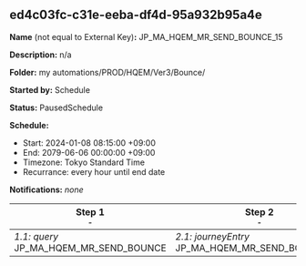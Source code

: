 ## ed4c03fc-c31e-eeba-df4d-95a932b95a4e

**Name** (not equal to External Key)**:** JP_MA_HQEM_MR_SEND_BOUNCE_15

**Description:** n/a

**Folder:** my automations/PROD/HQEM/Ver3/Bounce/

**Started by:** Schedule

**Status:** PausedSchedule

**Schedule:**

* Start: 2024-01-08 08:15:00 +09:00
* End: 2079-06-06 00:00:00 +09:00
* Timezone: Tokyo Standard Time
* Recurrance: every hour until end date

**Notifications:** _none_


| Step 1<br>_<small>-</small>_ | Step 2<br>_<small>-</small>_ |
| --- | --- |
| _1.1: query_<br>JP_MA_HQEM_MR_SEND_BOUNCE | _2.1: journeyEntry_<br> JP_MA_HQEM_MR_SEND_BOUNCE_15 |
